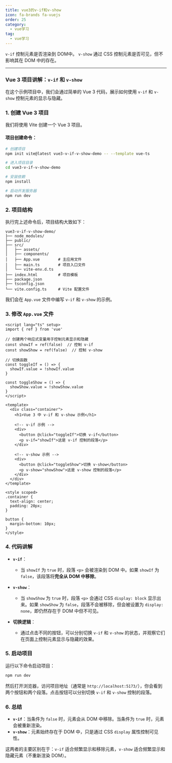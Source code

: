 ```yaml
---
title: vue3的v-if和v-show
icon: fa-brands fa-vuejs
order: 25
category:
  - vue学习
tag:
  - vue学习
---
```




`v-if` 控制元素是否渲染到 DOM中。
`v-show` 通过 CSS 控制元素是否可见，但不影响其在 DOM 中的存在。

------



### Vue 3 项目讲解：`v-if` 和 `v-show`

在这个示例项目中，我们会通过简单的 Vue 3 代码，展示如何使用 `v-if` 和 `v-show` 控制元素的显示与隐藏。

### 1. 创建 Vue 3 项目

我们将使用 Vite 创建一个 Vue 3 项目。

#### 项目创建命令：
```bash
# 创建项目
npm init vite@latest vue3-v-if-v-show-demo -- --template vue-ts

# 进入项目目录
cd vue3-v-if-v-show-demo

# 安装依赖
npm install

# 启动开发服务器
npm run dev
```

### 2. 项目结构

执行完上述命令后，项目结构大致如下：

```
vue3-v-if-v-show-demo/
├── node_modules/
├── public/
├── src/
│   ├── assets/
│   ├── components/
│   ├── App.vue        # 主应用文件
│   ├── main.ts        # 项目入口文件
│   └── vite-env.d.ts
├── index.html         # 项目模板
├── package.json
├── tsconfig.json
└── vite.config.ts     # Vite 配置文件
```

我们会在 `App.vue` 文件中编写 `v-if` 和 `v-show` 的示例。

### 3. 修改 `App.vue` 文件

```vue
<script lang="ts" setup>
import { ref } from 'vue'

// 创建两个响应式变量用于控制元素显示和隐藏
const showIf = ref(false)  // 控制 v-if
const showShow = ref(false)  // 控制 v-show

// 切换函数
const toggleIf = () => {
  showIf.value = !showIf.value
}

const toggleShow = () => {
  showShow.value = !showShow.value
}
</script>

<template>
  <div class="container">
    <h1>Vue 3 中 v-if 和 v-show 示例</h1>
    
    <!-- v-if 示例 -->
    <div>
      <button @click="toggleIf">切换 v-if</button>
      <p v-if="showIf">这是 v-if 控制的段落</p>
    </div>

    <!-- v-show 示例 -->
    <div>
      <button @click="toggleShow">切换 v-show</button>
      <p v-show="showShow">这是 v-show 控制的段落</p>
    </div>
  </div>
</template>

<style scoped>
.container {
  text-align: center;
  padding: 20px;
}

button {
  margin-bottom: 10px;
}
</style>
```

### 4. 代码讲解

- **`v-if`**：
  - 当 `showIf` 为 `true` 时，段落 `<p>` 会被渲染到 DOM 中。如果 `showIf` 为 `false`，该段落将**完全从 DOM 中移除**。
  
- **`v-show`**：
  - 当 `showShow` 为 `true` 时，段落 `<p>` 会通过 CSS `display: block` 显示出来。如果 `showShow` 为 `false`，段落不会被移除，但会被设置为 `display: none`，即仍然存在于 DOM 中但不可见。

- **切换逻辑**：
  - 通过点击不同的按钮，可以分别切换 `v-if` 和 `v-show` 的状态，并观察它们在页面上控制元素显示与隐藏的效果。

### 5. 启动项目

运行以下命令启动项目：

```bash
npm run dev
```

然后打开浏览器，访问项目地址（通常是 `http://localhost:5173/`），你会看到两个按钮和两个段落。点击按钮可以分别切换 `v-if` 和 `v-show` 控制的段落。

### 6. 总结

- **`v-if`**：当条件为 `false` 时，元素会从 DOM 中移除。当条件为 `true` 时，元素会被重新渲染。
- **`v-show`**：元素始终存在于 DOM 中，只是通过 CSS `display` 属性控制可见性。

这两者的主要区别在于：`v-if` 适合频繁显示和移除元素，`v-show` 适合频繁显示和隐藏元素（不重新渲染 DOM）。